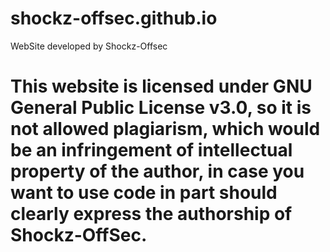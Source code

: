 # shockz-offsec.github.io
WebSite developed by Shockz-Offsec

# This website is licensed under GNU General Public License v3.0, so it is not allowed plagiarism, which would be an infringement of intellectual property of the author, in case you want to use code in part should clearly express the authorship of Shockz-OffSec.
